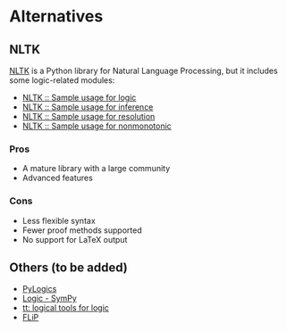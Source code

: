 # Alternatives

## NLTK

[NLTK](https://www.nltk.org/) is a Python library for Natural Language Processing, but it includes some logic-related modules:

- [NLTK :: Sample usage for logic](https://www.nltk.org/howto/logic.html)
- [NLTK :: Sample usage for inference](https://www.nltk.org/howto/inference.html)
- [NLTK :: Sample usage for resolution](https://www.nltk.org/howto/resolution.html)
- [NLTK :: Sample usage for nonmonotonic](https://www.nltk.org/howto/nonmonotonic.html)

### Pros

- A mature library with a large community
- Advanced features

### Cons

- Less flexible syntax
- Fewer proof methods supported
- No support for LaTeX output

## Others (to be added)

- [PyLogics](https://whitemech.github.io/pylogics/)
- [Logic - SymPy](https://docs.sympy.org/latest/modules/logic.html)
- [tt: logical tools for logic](https://tt.brianwel.ch/en/latest/)
- [FLiP](https://github.com/jon-jacky/FLiP)
